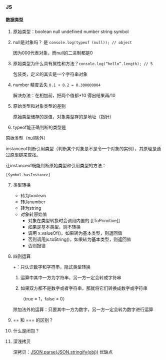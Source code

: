 ### JS

#### 数据类型

1. 原始类型：boolean null undefined number string symbol

2. null是对象吗？  是 `console.log(typeof (null)); // object`

   因为000代表对象，而null的二进制都是0

3. 原始类型为什么具有属性和方法？`console.log(“hello”.length); // 5`

   包装类，定义的其实是一个字符串对象

4. number 精度丢失 `0.1 + 0.2 = 0.300000004`

   解决办法：在相加前，把两个值都\*10  得出结果再/10

5. 原始类型和对象类型的差别

   原始类型储存的是值，对象类型存的是地址（指针）

6.  typeof能正确判断的类型是

   原始类型（null除外）

   instanceof判断引用类型（判断某个对象是不是令一个对象的实例），其原理是通过原型链来查找。

   让instanceof既能判断原始类型和引用类型的方法：

   `[Symbol.hasInstance]`

7. 类型转换

   - 转为boolean
   - 转为number
   - 转为string
   - 对象转原始值
     - 对象在类型转换时会调用内置的 [[ToPrimitive]]
     - 如果是基本类型，则不转换
     - 调用 x.valueOf()，如果转为基本类型，则返回值
     - 否则调用jx.toString()，如果转为基本类型，则返回值
     - 否则报错

8. 四则运算

   \+：只认识数字和字符串，隐式类型转换

   1. 运算中其中一方为字符串，另一方一定会转成字符串

   2. 如果双方都不是数字或者字符串，那就将它们转换成数字或字符串

      （true = 1，false = 0）

   除加法外的运算：只要其中一方为数字，另一方一定会转为数字进行运算

9.  == 和 ===  的区别？

10. 什么是闭包？

11. 深浅拷贝

    深拷贝：[JSON.parse(JSON.stringify(obj))](https://www.jianshu.com/p/b084dfaad501) 优缺点

